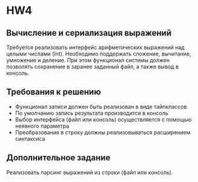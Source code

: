 # HW4

## Вычисление и сериализация выражений

Требуется реализовать интерфейс арифметических выражений над целыми числами (Int).
Необходимо поддержать сложение, вычитание, умножение и деление. При этом функционал системы
должен позволять сохранение в заранее заданный файл, а также вывод в консоль.

## Требования к решению

- Функционал записи должен быть реализован в виде тайпклассов
- По умолчанию запись результата производится в консоль
- Выбор интерфейса (файл или консоль) осуществляется с помощью неявного параметра
- Преобразования в строку должны реализовываться расширением синтаксиса

## Дополнительное задание

Реализовать парсинг выражений из строки (файл или консоль).
